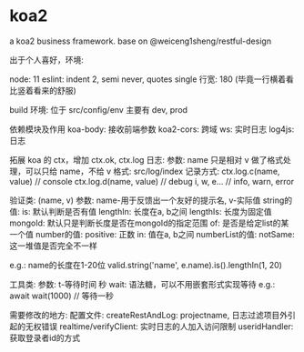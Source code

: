 # koa2
a koa2 business framework. base on @weiceng1sheng/restful-design

出于个人喜好，环境:

  node: 11
  eslint: indent 2, semi never, quotes single
  行宽: 180 (毕竟一行横着看比竖着看来的舒服)
 
build 环境: 位于 src/config/env 主要有 dev, prod
   
依赖模块及作用
  koa-body: 接收前端参数
  koa2-cors: 跨域
  ws: 实时日志
  log4js: 日志
 
拓展 koa 的 ctx，增加 ctx.ok, ctx.log
日志: 
  参数: name 只是相对 v 做了格式处理，可以只给 name，不给 v
  格式: src/log/index
  记录方式: 
    ctx.log.c(name, value) // console
    ctx.log.d(name, value) // debug
    i, w, e... // info, warn, error
    
验证类: (name, v) 
  参数:
    name-用于反馈出一个友好的提示名, v-实际值
  string的值: 
    is: 默认判断是否有值
    lengthIn: 长度在a, b之间
    lengthIs: 长度为固定值
    mongoId: 默认只是判断长度是否在mongoId的指定范围
    of: 是否是给定list的某一个值
  number的值:
    positive: 正数
    in: 值在a, b之间
  numberList的值: 
    notSame: 这一堆值是否完全不一样
    
  e.g.: name的长度在1-20位 valid.string('name', e.name).is().lengthIn(1, 20)
  
工具类:
  参数:
    t-等待时间 秒
  wait: 语法糖，可以不用嵌套形式实现等待 
    e.g.: await wait(1000) // 等待一秒
    
需要修改的地方:
  配置文件:
  createRestAndLog: projectname, 日志过滤项目外引起的无权错误
  realtime/verifyClient: 实时日志的人加入访问限制
  useridHandler: 获取登录者id的方式

